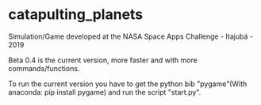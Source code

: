 # catapulting_planets
Simulation/Game developed at the NASA Space Apps Challenge - Itajubá - 2019

Beta 0.4 is the current version, more faster and with more commands/functions.

To run the current version you have to get the python bib "pygame"(With anaconda: pip install pygame) and run the script "start.py". 
